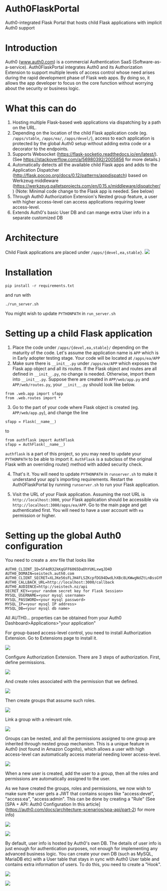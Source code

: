 # Auth0FlaskPortal
Auth0-integrated Flask Portal that hosts child Flask applications with implicit Auth0 support

# Introduction

Auth0 (www.auth0.com) is a commercial Authentication SaaS (Software-as-a-service). Auth0FlaskPortal integrates Auth0 and its Authorization Extension to support multiple levels of access control whose need arises during the rapid development phase of Flask web apps. By doing so, it allows the app developer to focus on the core function without worrying about the security or business logic.

# What this can do
1. Hosting multiple Flask-based web applications via dispatching by a path on the URL.
2. Depending on the location of the child Flask application code (eg. `/apps/stable`, `/apps/ea/`, `/apps/devel/`), access to each application is protected by the global Auth0 setup without adding extra code or a decorator to the endpoints.
3. Supports Websocket (https://flask-socketio.readthedocs.io/en/latest/). (See https://stackoverflow.com/a/56980392/2005856 for more details.)
4. Automatically detects all the available child Flask apps and adds to the Application Dispatcher (http://flask.pocoo.org/docs/0.12/patterns/appdispatch) based on Werkzeug middleware (https://werkzeug.palletsprojects.com/en/0.15.x/middleware/dispatcher/ ) (Note: Minimal code change to the Flask app is needed. See below)
5. Through Auth0 Authorization Extension's Nested group feature, a user with higher access-level can access applications requiring lower access-level.
6. Extends Auth0's basic User DB and can mange extra User info in a separate customized DB

# Architecture
Child Flask applications are placed under `/apps/{devel,ea,stable}`.
![](static/img/Auth0FlaskPortal_architecture.png)

# Installation
```
pip install -r requirements.txt
```
and run with
```
./run_server.sh
```
You might wish to update `PYTHONPATH` in `run_server.sh`

# Setting up a child Flask application
1. Place the code under `/apps/{devel,ea,stable}/` depending on the maturity of the code. Let's assume the application name is `APP` which is in Early adopter testing stage. Your code will be located at `/apps/ea/APP`
2. Make sure there is `__init__.py` under `/apps/ea/APP` which exposes the Flask app object and all its routes. If  the Flask object and routes are all defined in `__init__.py`, no change is needed. Otherwise, import them into `__init__.py`. Suppose there are created in `APP/web/app.py` and `APP/web/routes.py`, your `__init__.py` should look like below.
```
from .web.app import sfapp
from .web.routes import *
```
3. Go to the part of your code where Flask object is created (eg. `APP/web/app.py`), and change the line 

```
sfapp = Flask(__name__)
```
to

```
from authflask import AuthFlask
sfapp = AuthFlask(__name__)
```
`authflask` is a part of this project, so you may need to update your `PYTHONPATH` to be able to import it. `AuthFlask` is a subclass of the original Flask with an overriding route() method with added security check.

4. That's it. You will need to update `PYTHONPATH` in `runserver.sh` to make it understand your app's importing requirements. Restart the Auth0FlaskPortal by running `runserver.sh` to run your Flask application.

5. Visit the URL of your Flask application. Assuming the root URL is `http://localhost:3000`, your Flask application should be accessible via `http://localhost:3000/apps/ea/APP`. Go to the main page and get authenticated first. You will need to have a user account with `ea` permission or higher. 

# Setting up the global Auth0 configuration
You need to create a .env file that looks like
```
AUTH0_CLIENT_ID=5F4dR32kKqGFF6065DaDhYUKLxwqJD4D
AUTH0_DOMAIN=seistech.auth0.com
AUTH0_CLIENT_SECRET=XLJKe56sFLJH4FLSZKcpfDG94DwdLhXBc8LKWwgNdZtLnBssGYMasdFasfgaHaS2
AUTH0_CALLBACK_URL=http://localhost:3000/callback
AUTH0_AUDIENCE=http://seistech.nz/api
SECRET_KEY=<your random secret key for Flask Session>
MYSQL_USERNAME=<your mysql username>
MYSQL_PASSWORD=<your mysql password>
MYSQL_IP=<your mysql IP address>
MYSQL_DB=<your mysql db name>
```

All AUTH0... properties can be obtained from your Auth0 Dashboard>Applications>"your application"

For group-based access-level control, you need to install Authorization Extension. Go to Extensions page to install it.

![](static/img/auth_extension_install.png)

Configure Authorization Extension. There are 3 steps of authorization. First, define permissions.

![](static/img/auth_extension_permissions.png)

And create roles associated with the permission that we defined.

![](static/img/auth_extension_roles.png)

Then create groups that assume such roles.

![](static/img/auth_extension_groups.png)

Link a group with a relevant role.

![](static/img/auth_extension_group_ea_roles.png)

Groups can be nested, and all the permissions assigned to one group are inherited through nested group mechanism. This is a unique feature in Auth0 (not found in Amazon Cognito), which allows a user with high access-level can automatically access material needing lower access-level.

![](static/img/auth_extension_group_ea_nested_groups.png)

When a new user is created, add the user to a group, then all the roles and permissions are automatically assigned to the user.

As we have created the groups, roles and permissions, we now wish to make sure the user gets a JWT that contains scopes like "access:devel", "access:ea", "access:admin". This can be done by creating a "Rule" (See [SPA + API: Auth0 Configuration In this article] (https://auth0.com/docs/architecture-scenarios/spa-api/part-2) for more info)

![](static/img/rules.png)

![](static/img/rules_access_token_scopes.png)

By default, user info is hosted by Auth0's own DB. The details of user info is just enough for authentication purposes, not enough for implementing any advanced business logic. You can create your own DB (such as MySQL, MariaDB etc) with a User table that stays in sync with Auth0 User table and contains extra information of users. To do this, you need to create a "Hook".

![](static/img/hooks_post_user_registration.png)

![](static/img/hooks_post_user_registration_code.png)
